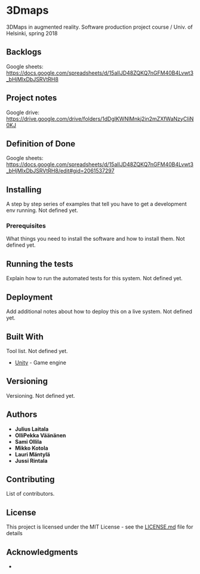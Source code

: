 # 3Dmaps
3DMaps in augmented reality. Software production project course / Univ. of Helsinki, spring 2018

## Backlogs

Google sheets: https://docs.google.com/spreadsheets/d/15aIlJD48ZQKQ7nGFM40B4Lvwt3_bHjMlxDbJSRVtRH8

## Project notes

Google drive: https://drive.google.com/drive/folders/1dDglKWNlMnkj2in2mZXfWaNzyCIiN0KJ

## Definition of Done

Google sheets: https://docs.google.com/spreadsheets/d/15aIlJD48ZQKQ7nGFM40B4Lvwt3_bHjMlxDbJSRVtRH8/edit#gid=2061537297

## Installing

A step by step series of examples that tell you have to get a development env running. Not defined yet.

### Prerequisites

What things you need to install the software and how to install them. Not defined yet.

## Running the tests

Explain how to run the automated tests for this system. Not defined yet.

## Deployment

Add additional notes about how to deploy this on a live system. Not defined yet.

## Built With

Tool list. Not defined yet.
* [Unity](https://unity3d.com/) - Game engine

## Versioning

Versioning. Not defined yet.

## Authors

* **Julius Laitala**
* **OlliPekka Väänänen**
* **Sami Ollila**
* **Mikko Kotola**
* **Lauri Mäntylä**
* **Jussi Rintala**

## Contributing

List of contributors.

## License

This project is licensed under the MIT License - see the [LICENSE.md](LICENSE.md) file for details

## Acknowledgments
-
